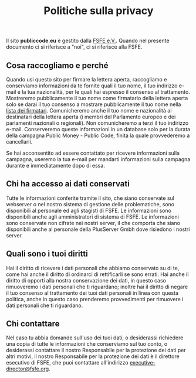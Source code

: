 ﻿---
title: "Politiche sulla privacy"
type: "page"
layout: "subpage"
---

Il sito **publiccode.eu** è gestito dalla [FSFE
e.V.](https://fsfe.org/about/legal/imprint.html). Quando nel presente documento
ci si riferisce a "noi", ci si riferisce alla FSFE.

## Cosa raccogliamo e perché

Quando usi questo sito per firmare la lettera aperta, raccogliamo
e conserviamo informazioni da te fornite quali il tuo nome, il tuo indirizzo e-mail e
la tua nazionalità, per le quali hai espresso il consenso al trattamento. Mostreremo
pubblicamente il tuo nome come firmatario della lettera aperta solo se darai il tuo consenso
a mostrare pubblicamente il tuo nome nella [lista dei firmatari](/openletter/all-signatures). Comunicheremo anche
il tuo nome e nazionalità ai destinatari della lettera
aperta (i membri del Parlamento europeo e dei parlamenti nazionali o
regionali). Non comunicheremo a terzi il tuo indirizzo e-mail.
Conserveremo queste informazioni in un database solo per la durata della
campagna Public Money - Public Code, finita la quale provvederemo a cancellarli.

Se hai acconsentito ad essere contattato per ricevere informazioni sulla campagna,
useremo la tua e-mail per mandarti informazioni sulla
campagna durante e immediatamente dopo di essa.

## Chi ha accesso ai dati conservati

Tutte le informazioni conferite tramite il sito, che siano conservate
sul webserver o nel nostro sistema di gestione delle problematiche, sono disponibili al
personale ed agli stagisti di FSFE. Le informazioni sono disponibili anche agli amministratori di sistema di FSFE.
 Le informazioni sono conservate non cifrate nei
nostri server, il che comporta che siano disponibili anche al
personale della PlusServer Gmbh dove risiedono i nostri server.

## Quali sono i tuoi diritti

Hai il diritto di ricevere i dati personali che abbiamo conservato
su di te, come hai anche il diritto di ordinarci di rettificarli se
sono errati. Hai anche il diritto di opporti alla nostra conservazione
dei dati, in questo caso rimuoveremo i dati personali che ti riguardano;
inoltre hai il diritto di negare il tuo consenso al trattamento dei tuoi
dati personali in linea con questa politica, anche in questo caso prenderemo
provvedimenti per rimuovere i dati personali che ti riguardano.

## Chi contattare

Nel caso tu abbia domande sull'uso dei tuoi dati, o desiderassi
richiedere una copia di tutte le informazioni che conserviamo sul tuo conto, o
desiderassi contattare il nostro Responsabile per la protezione dei dati per altri
motivi, il nostro Responsabile per la protezione dei dati è il
direttore esecutivo di FSFE, che puoi contattare all'indirizzo [executive-director@fsfe.org](mailto:executive-director@fsfe.org).
